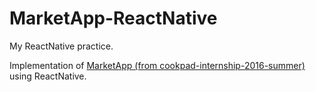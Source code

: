 # MarketApp-ReactNative

My ReactNative practice.

Implementation of [MarketApp (from cookpad-internship-2016-summer)](https://github.com/cookpad/cookpad-internship-2016-summer/blob/master/ios/README.md) using ReactNative.